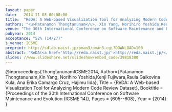 ```yaml
---
layout: paper
date:   2014-11-08 00:00:00
title:  "ReDA: A Web-based Visualization Tool for Analyzing Modern Code Review Dataset"
authors: "<u>Patanamon Thongtanunam</u>, Xin Yang, Norihiro Yoshida,Kenji Fujiwara,Raula Gaikovina Kula, Ana Erika Camargo Cruz, Hajimu Iida"
venue: "The 30th International Conference on Software Maintenance and Evolution (ICSME 2014)"
pubyear: 2014
acceptance: "52% (14/27)"
s_venue: ICSME
preprint: http://sdlab.naist.jp/pman3/pman3.cgi?DOWNLOAD=100
abstract: "ReDA(<a href='http://reda.naist.jp/'>http://reda.naist.jp/</a>) is a web-based visualization tool for analyzing Modern Code Review (MCR) datasets for large Open Source Software (OSS) projects. MCR is a commonly practiced and lightweight inspection of source code using a support tool such as Gerrit system. Recently, mining code review history of such systems has received attention as a potentially effective method of ensuring software quality. However, due to increasing size and complexity of softwares being developed, these datasets are becoming unmanageable. ReDA aims to assist researchers of mining code review data by enabling better understand of dataset context and identifying abnormalities. Through real-time data interaction, users can quickly gain insight into the data and hone in on interesting areas to investigate. A video highlighting the main features can be found at: <a href='http://youtu.be/_fEoTRRas0U'>http://youtu.be/_fEoTRRas0U</a>"
slides: //www.slideshare.net/slideshow/embed_code/39818380
---
```

@inproceedings{ThongtanunamICSME2014,
	Author={Patanamon Thongtanunam,Xin Yang, Norihiro Yoshida,Kenji Fujiwara,Raula Gaikovina Kula, Ana Erika Camargo Cruz, Hajimu Iida},
	Title = {ReDA: A Web-based Visualization Tool for Analyzing Modern Code Review Dataset},
	Booktitle = {Proceedings of the 30th International Conference on Software Maintenance and Evolution (ICSME'14)},
	Pages = {605--608},
	Year = {2014}
}